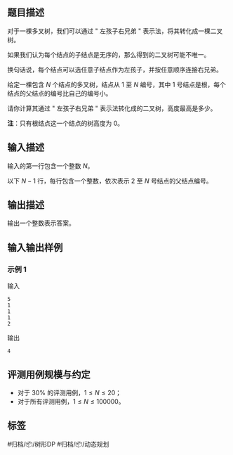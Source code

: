 ## 题目描述

对于一棵多叉树，我们可以通过 " 左孩子右兄弟 " 表示法，将其转化成一棵二叉树。

如果我们认为每个结点的子结点是无序的，那么得到的二叉树可能不唯一。

换句话说，每个结点可以选任意子结点作为左孩子，并按任意顺序连接右兄弟。

给定一棵包含 $N$ 个结点的多叉树，结点从 $1$ 至 $N$ 编号，其中 $1$ 号结点是根，每个结点的父结点的编号比自己的编号小。

请你计算其通过 " 左孩子右兄弟 " 表示法转化成的二叉树，高度最高是多少。

**注**：只有根结点这一个结点的树高度为 $0$。

## 输入描述

输入的第一行包含一个整数 $N$。

以下 $N-1$ 行，每行包含一个整数，依次表示 $2$ 至 $N$ 号结点的父结点编号。

## 输出描述

输出一个整数表示答案。

## 输入输出样例

### 示例 1

输入

```
5
1
1
1
2
```

输出

```
4
```

## 评测用例规模与约定

- 对于 $30\%$ 的评测用例，$1 \le N \le 20$；
- 对于所有评测用例，$1 \le N \le 100000$。

## 标签

#归档/📦/树形DP #归档/📦/动态规划
